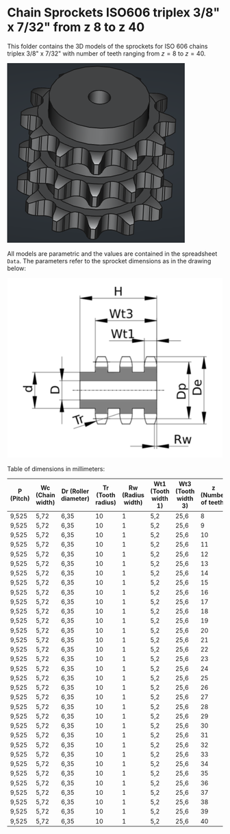 # Chain Sprockets ISO606 triplex 3/8" x 7/32" from z 8 to z 40

This folder contains the 3D models of the sprockets for ISO 606 chains triplex 3/8" x 7/32" with number of teeth ranging from $z=8$ to $z=40$.

![Image](../images/triplex_screenshot.png "Sprocket Triplex")

All models are parametric and the values are contained in the spreadsheet `Data`.
The parameters refer to the sprocket dimensions as in the drawing below:

![Drawing](../images/triplex_drawing.png "Drawing")

Table of dimensions in millimeters:

P (Pitch)|Wc (Chain width)|Dr (Roller diameter)|Tr (Tooth radius)|Rw (Radius width)|Wt1 (Tooth width 1)|Wt3 (Tooth width 3)|z (Number of teeth)|De (External Diameter)|Dp (pitch diameter)|d (Hub diameter)|D (Hole diameter)|H (Total height)
---|---|---|---|---|---|---|---|---|---|---|---|---
9,525|5,72|6,35|10|1|5,2|25,6|8|28|24,89|15|8|32
9,525|5,72|6,35|10|1|5,2|25,6|9|31|27,85|18|8|32
9,525|5,72|6,35|10|1|5,2|25,6|10|34|30,82|20|10|32
9,525|5,72|6,35|10|1|5,2|25,6|11|37|33,8|22|10|35
9,525|5,72|6,35|10|1|5,2|25,6|12|40|36,8|25|10|35
9,525|5,72|6,35|10|1|5,2|25,6|13|43|39,79|28|10|35
9,525|5,72|6,35|10|1|5,2|25,6|14|46,3|42,8|31|12|35
9,525|5,72|6,35|10|1|5,2|25,6|15|49,3|45,81|34|12|35
9,525|5,72|6,35|10|1|5,2|25,6|16|52,3|48,82|37|12|35
9,525|5,72|6,35|10|1|5,2|25,6|17|55,3|51,83|40|12|35
9,525|5,72|6,35|10|1|5,2|25,6|18|58,3|54,85|43|12|35
9,525|5,72|6,35|10|1|5,2|25,6|19|61,3|57,87|46|12|35
9,525|5,72|6,35|10|1|5,2|25,6|20|64,3|60,89|49|12|35
9,525|5,72|6,35|10|1|5,2|25,6|21|68|63,91|52|14|40
9,525|5,72|6,35|10|1|5,2|25,6|22|71|66,93|55|14|40
9,525|5,72|6,35|10|1|5,2|25,6|23|73,5|69,95|58|14|40
9,525|5,72|6,35|10|1|5,2|25,6|24|77|72,97|61|14|40
9,525|5,72|6,35|10|1|5,2|25,6|25|80|76,02|64|14|40
9,525|5,72|6,35|10|1|5,2|25,6|26|83|79,02|67|14|40
9,525|5,72|6,35|10|1|5,2|25,6|27|86|82,02|70|14|40
9,525|5,72|6,35|10|1|5,2|25,6|28|89|85,07|73|14|40
9,525|5,72|6,35|10|1|5,2|25,6|29|92|88,09|76|14|40
9,525|5,72|6,35|10|1|5,2|25,6|30|94,7|91,12|79|14|40
9,525|5,72|6,35|10|1|5,2|25,6|31|98,3|94,15|80|16|40
9,525|5,72|6,35|10|1|5,2|25,6|32|101,3|97,17|80|16|40
9,525|5,72|6,35|10|1|5,2|25,6|33|104,3|100,2|80|16|40
9,525|5,72|6,35|10|1|5,2|25,6|34|107,3|103,23|85|16|40
9,525|5,72|6,35|10|1|5,2|25,6|35|110,4|106,26|85|16|40
9,525|5,72|6,35|10|1|5,2|25,6|36|113,4|109,29|90|16|40
9,525|5,72|6,35|10|1|5,2|25,6|37|116,4|112,32|90|16|40
9,525|5,72|6,35|10|1|5,2|25,6|38|119,5|115,35|90|16|40
9,525|5,72|6,35|10|1|5,2|25,6|39|122,5|118,37|90|16|40
9,525|5,72|6,35|10|1|5,2|25,6|40|125,5|121,4|90|16|40
